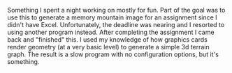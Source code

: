 
Something I spent a night working on mostly for fun. Part of the goal was to use this to
generate a memory mountain image for an assignment since I didn't have Excel. Unfortunately,
the deadline was nearing and I resorted to using another program instead.
After completing the assignment I came back and "finished" this. I used my knowledge of how
graphics cards render geometry (at a very basic level) to generate a simple 3d terrain graph.
The result is a slow program with no configuration options, but it's something.
